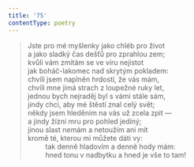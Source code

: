 ```yaml
---
title: '75'
contentType: poetry
---
```


> Jste pro mé myšlenky jako chléb pro život  
> a jako sladký čas dešťů pro zprahlou zem;  
> kvůli vám zmítám se ve víru nejistot  
> jak boháč-lakomec nad skrytým pokladem:  
> chvíli jsem naplněn hrdostí, že vás mám,  
> chvíli mne jímá strach z loupežné ruky let,  
> jednou bych nejraděj byl s vámi stále sám,  
> jindy chci, aby mé štěstí znal celý svět;  
> někdy jsem hleděním na vás už zcela zpit —  
> a jindy žízní mru pro pohled jediný;  
> jinou slast nemám a netoužím ani mít  
> kromě té, kterou mi můžete dáti vy:  
>          tak denně hladovím a denně hody mám:  
>          hned tonu v nadbytku a hned je vše to tam!
